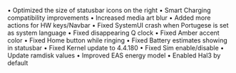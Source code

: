 • Optimized the size of statusbar icons on the right
• Smart Charging compatibility improvements
• Increased media art blur
• Added more actions for HW keys/Navbar
• Fixed SystemUI crash when Portugese is set as system language
• Fixed disappearing Q clock
• Fixed Amber accent color
• Fixed Home button while ringing
• Fixed Battery estimates showing in statusbar
• Fixed Kernel update to 4.4.180
• Fixed Sim enable/disable
• Update ramdisk values
• Improved EAS energy model
• Enabled Hal3 by default
